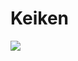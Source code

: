 # Keiken

[![](https://jitpack.io/v/Jay-Goo/RangeSeekBar.svg)](https://jitpack.io/#Jay-Goo/RangeSeekBar)